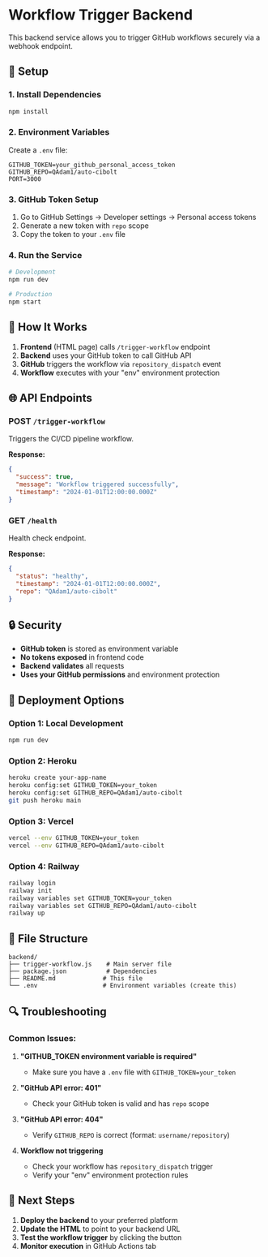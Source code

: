 # Workflow Trigger Backend

This backend service allows you to trigger GitHub workflows securely via a webhook endpoint.

## 🚀 Setup

### 1. Install Dependencies
```bash
npm install
```

### 2. Environment Variables
Create a `.env` file:
```env
GITHUB_TOKEN=your_github_personal_access_token
GITHUB_REPO=QAdam1/auto-cibolt
PORT=3000
```

### 3. GitHub Token Setup
1. Go to GitHub Settings → Developer settings → Personal access tokens
2. Generate a new token with `repo` scope
3. Copy the token to your `.env` file

### 4. Run the Service
```bash
# Development
npm run dev

# Production
npm start
```

## 🔧 How It Works

1. **Frontend** (HTML page) calls `/trigger-workflow` endpoint
2. **Backend** uses your GitHub token to call GitHub API
3. **GitHub** triggers the workflow via `repository_dispatch` event
4. **Workflow** executes with your "env" environment protection

## 🌐 API Endpoints

### POST `/trigger-workflow`
Triggers the CI/CD pipeline workflow.

**Response:**
```json
{
  "success": true,
  "message": "Workflow triggered successfully",
  "timestamp": "2024-01-01T12:00:00.000Z"
}
```

### GET `/health`
Health check endpoint.

**Response:**
```json
{
  "status": "healthy",
  "timestamp": "2024-01-01T12:00:00.000Z",
  "repo": "QAdam1/auto-cibolt"
}
```

## 🔒 Security

- **GitHub token** is stored as environment variable
- **No tokens exposed** in frontend code
- **Backend validates** all requests
- **Uses your GitHub permissions** and environment protection

## 🚀 Deployment Options

### Option 1: Local Development
```bash
npm run dev
```

### Option 2: Heroku
```bash
heroku create your-app-name
heroku config:set GITHUB_TOKEN=your_token
heroku config:set GITHUB_REPO=QAdam1/auto-cibolt
git push heroku main
```

### Option 3: Vercel
```bash
vercel --env GITHUB_TOKEN=your_token
vercel --env GITHUB_REPO=QAdam1/auto-cibolt
```

### Option 4: Railway
```bash
railway login
railway init
railway variables set GITHUB_TOKEN=your_token
railway variables set GITHUB_REPO=QAdam1/auto-cibolt
railway up
```

## 📁 File Structure

```
backend/
├── trigger-workflow.js    # Main server file
├── package.json           # Dependencies
├── README.md             # This file
└── .env                  # Environment variables (create this)
```

## 🔍 Troubleshooting

### Common Issues:

1. **"GITHUB_TOKEN environment variable is required"**
   - Make sure you have a `.env` file with `GITHUB_TOKEN=your_token`

2. **"GitHub API error: 401"**
   - Check your GitHub token is valid and has `repo` scope

3. **"GitHub API error: 404"**
   - Verify `GITHUB_REPO` is correct (format: `username/repository`)

4. **Workflow not triggering**
   - Check your workflow has `repository_dispatch` trigger
   - Verify your "env" environment protection rules

## 🎯 Next Steps

1. **Deploy the backend** to your preferred platform
2. **Update the HTML** to point to your backend URL
3. **Test the workflow trigger** by clicking the button
4. **Monitor execution** in GitHub Actions tab 